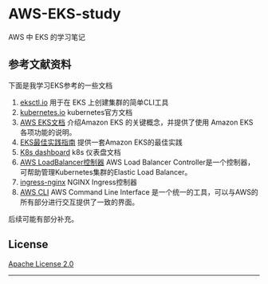 # AWS-EKS-study
AWS 中 EKS 的学习笔记



## 参考文献资料
下面是我学习EKS参考的一些文档
1. [eksctl.io](https://eksctl.io/)  用于在 EKS 上创建集群的简单CLI工具
2. [kubernetes.io](https://kubernetes.io/docs/home/)  kubernetes官方文档
3. [AWS EKS文档](https://docs.aws.amazon.com/zh_cn/eks/)   介绍Amazon EKS 的关键概念，并提供了使用 Amazon EKS 各项功能的说明。
4. [EKS最佳实践指南](https://aws.github.io/aws-eks-best-practices/) 提供一套Amazon EKS的最佳实践
5. [K8s dashboard](https://github.com/kubernetes/dashboard/blob/master/docs/README.md)  k8s 仪表盘文档
6. [AWS LoadBalancer控制器](https://kubernetes-sigs.github.io/aws-load-balancer-controller/latest/) AWS Load Balancer Controller是一个控制器，可帮助管理Kubernetes集群的Elastic Load Balancer。
7. [ingress-nginx](https://kubernetes.github.io/ingress-nginx/)  NGINX Ingress控制器
8. [AWS CLI](https://docs.aws.amazon.com/cli/latest/) AWS Command Line Interface 是一个统一的工具，可以与AWS的所有部分进行交互提供了一致的界面。

后续可能有部分补充。

## License

[Apache License 2.0](https://github.com/azure-sea/AWS-EKS-study/blob/master/LICENSE)

----

